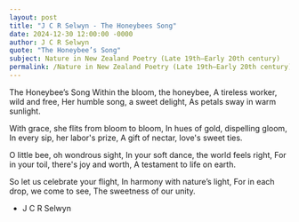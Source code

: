 ```yaml
---
layout: post
title: "J C R Selwyn - The Honeybees Song"
date: 2024-12-30 12:00:00 -0000
author: J C R Selwyn
quote: "The Honeybee’s Song"
subject: Nature in New Zealand Poetry (Late 19th–Early 20th century)
permalink: /Nature in New Zealand Poetry (Late 19th–Early 20th century)/J C R Selwyn/J C R Selwyn - The Honeybees Song
---
```


The Honeybee’s Song
Within the bloom, the honeybee,
A tireless worker, wild and free,
Her humble song, a sweet delight,
As petals sway in warm sunlight.

With grace, she flits from bloom to bloom,
In hues of gold, dispelling gloom,
In every sip, her labor's prize,
A gift of nectar, love's sweet ties.

O little bee, oh wondrous sight,
In your soft dance, the world feels right,
For in your toil, there's joy and worth,
A testament to life on earth.

So let us celebrate your flight,
In harmony with nature’s light,
For in each drop, we come to see,
The sweetness of our unity.

- J C R Selwyn
